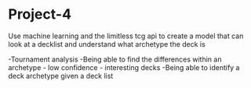 # Project-4

Use machine learning and the limitless tcg api to create a model that can look at a decklist and understand what archetype the deck is

-Tournament analysis
-Being able to find the differences within an archetype - low confidence - interesting decks
-Being able to identify a deck archetype given a deck list
